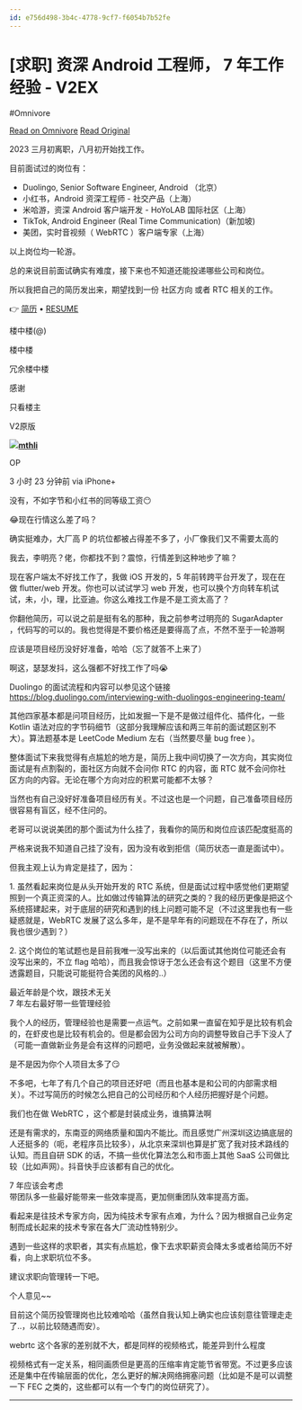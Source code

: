 ```yaml
---
id: e756d498-3b4c-4778-9cf7-f6054b7b52fe
---
```


# [求职] 资深 Android 工程师， 7 年工作经验 - V2EX
#Omnivore

[Read on Omnivore](https://omnivore.app/me/android-7-v-2-ex-18aa781afb2)
[Read Original](https://v2ex.com/t/974769)

2023 三月初离职，八月初开始找工作。

目前面试过的岗位有：

* Duolingo, Senior Software Engineer, Android （北京）
* 小红书，Android 资深工程师 - 社交产品（上海）
* 米哈游，资深 Android 客户端开发 - HoYoLAB 国际社区（上海）
* TikTok, Android Engineer (Real Time Communication)（新加坡)
* 美团，实时音视频（ WebRTC ）客户端专家（上海）

以上岗位均一轮游。

总的来说目前面试确实有难度，接下来也不知道还能投递哪些公司和岗位。

所以我把自己的简历发出来，期望找到一份 社区方向 或者 RTC 相关的工作。

👉 [简历](https://github.com/mthli/mthli/blob/master/RESUME-LIMINGLIANG-ZH.pdf) • [RESUME](https://github.com/mthli/mthli/blob/master/RESUME-LIMINGLIANG-EN.pdf)

楼中楼(@) 

楼中楼 

冗余楼中楼 

感谢 

只看楼主 

V2原版 

[![](https://proxy-prod.omnivore-image-cache.app/0x0,ssJG69W7DpsAtrVdW2HKU04jzgFgrpH_83SszyG1orew/https://cdn.v2ex.com/avatar/184b/cfc5/68325_normal.png?m=1695005489)](https://v2ex.com/member/mthli)**[mthli](https://v2ex.com/member/mthli)**

OP

3 小时 23 分钟前 via iPhone+

没有，不如字节和小红书的同等级工资😶

😂现在行情这么差了吗？

确实挺难办，大厂高 P 的坑位都被占得差不多了，小厂像我们又不需要太高的

我去，李明亮？佬，你都找不到？震惊，行情差到这种地步了嘛？

现在客户端太不好找工作了，我做 iOS 开发的，5 年前转跨平台开发了，现在在做 flutter/web 开发。你也可以试试学习 web 开发，也可以换个方向转车机试试，未，小，理，比亚迪。你这么难找工作是不是工资太高了？

你翻他简历，可以说之前是挺有名的那种，我之前参考过明亮的 SugarAdapter ，代码写的可以的。我也觉得是不要价格还是要得高了点，不然不至于一轮游啊

应该是项目经历没好好准备，哈哈（忘了就答不上来了）

啊这，瑟瑟发抖，这么强都不好找工作了吗😭

Duolingo 的面试流程和内容可以参见这个链接 <https://blog.duolingo.com/interviewing-with-duolingos-engineering-team/>

其他四家基本都是问项目经历，比如发掘一下是不是做过组件化、插件化，一些 Kotlin 语法对应的字节码细节（这部分我理解应该和两三年前的面试题区别不大）。算法题基本是 LeetCode Medium 左右（当然要尽量 bug free ）。

整体面试下来我觉得有点尴尬的地方是，简历上我中间切换了一次方向，其实岗位面试是有点割裂的，面社区方向就不会问你 RTC 的内容，面 RTC 就不会问你社区方向的内容。无论在哪个方向对应的积累可能都不太够？

当然也有自己没好好准备项目经历有关。不过这也是一个问题，自己准备项目经历很容易有盲区，经不住问的。

老哥可以说说美团的那个面试为什么挂了，我看你的简历和岗位应该匹配度挺高的

严格来说我不知道自己挂了没有，因为没有收到拒信（简历状态一直是面试中）。

但我主观上认为肯定是挂了，因为：

1\. 虽然看起来岗位是从头开始开发的 RTC 系统，但是面试过程中感觉他们更期望照到一个真正资深的人。比如做过传输算法的研究之类的？我的经历更像是把这个系统搭建起来，对于底层的研究和遇到的线上问题可能不足（不过这里我也有一些疑惑就是，WebRTC 发展了这么多年，是不是早年有的问题现在不存在了，所以我也很少遇到？）

2\. 这个岗位的笔试题也是目前我唯一没写出来的（以后面试其他岗位可能还会有没写出来的，不立 flag 哈哈），而且我会惊讶于怎么还会有这个题目（这里不方便透露题目，只能说可能挺符合美团的风格的..）

最近年龄是个坎，跟技术无关  
7 年左右最好带一些管理经验

我个人的经历，管理经验也是需要一点运气。之前如果一直留在知乎是比较有机会的，在虾皮也是比较有机会的。但是都会因为公司方向的调整导致自己手下没人了（可能一直做新业务是会有这样的问题吧，业务没做起来就被解散）。

是不是因为你个人项目太多了😏

不多吧，七年了有几个自己的项目还好吧（而且也基本是和公司的内部需求相关）。不过写简历的时候怎么把自己的公司经历和个人经历把握好是个问题。

我们也在做 WebRTC ，这个都是封装成业务，谁搞算法啊

还是有需求的，东南亚的网络质量和国内不能比。而且感觉广州深圳这边搞底层的人还挺多的（呃，老程序员比较多），从北京来深圳也算是扩宽了我对技术路线的认知。而且自研 SDK 的话，不搞一些优化算法怎么和市面上其他 SaaS 公司做比较（比如声网）。抖音快手应该都有自己的优化。

7 年应该会考虑  
带团队多一些最好能带来一些效率提高，更加侧重团队效率提高方面。

看起来是往技术专家方向，因为纯技术专家有点难，为什么？因为根据自己业务定制而成长起来的技术专家在各大厂流动性特别少。

遇到一些这样的求职者，其实有点尴尬，像下去求职薪资会降太多或者给简历不好看，向上求职坑位不多。

建议求职向管理转一下吧。

个人意见\~\~

目前这个简历投管理岗也比较难哈哈（虽然自我认知上确实也应该刻意往管理走走了..，以前比较随遇而安）。

webrtc 这个各家的差别就不大，都是同样的视频格式，能差异到什么程度

视频格式有一定关系，相同画质但是更高的压缩率肯定能节省带宽。不过更多应该还是集中在传输层面的优化，怎么更好的解决网络拥塞问题（比如是不是可以调整一下 FEC 之类的，这些都可以有一个专门的岗位研究了）。

---

